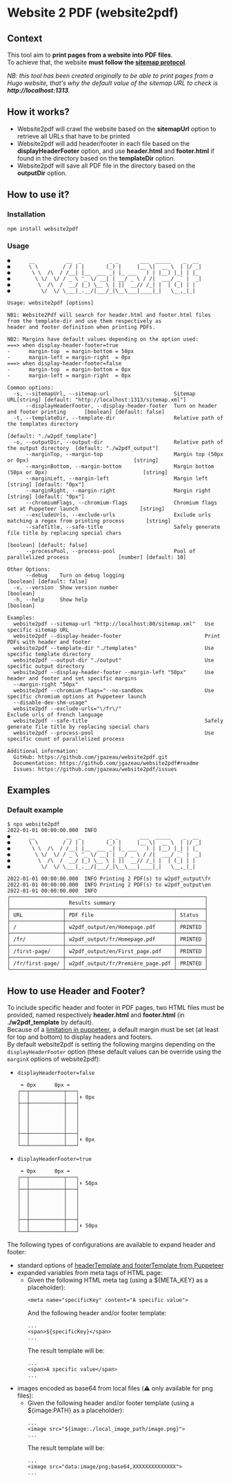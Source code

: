 # Website 2 PDF (website2pdf)

## Context

This tool aim to **print pages from a website into PDF files**.  
To achieve that, the website **must follow the [sitemap protocol](https://www.sitemaps.org/protocol.html)**.

*NB: this tool has been created originally to be able to print pages from a Hugo website, that's why the default value of the sitemap URL to check is **http://localhost:1313**.*

## How it works?

* Website2pdf will crawl the website based on the **sitemapUrl** option to retrieve all URLs that have to be printed
* Website2pdf will add header/footer in each file based on the **displayHeaderFooter** option, and use **header.html** and **footer.html** if found in the directory based on the **templateDir** option.
* Website2pdf will save all PDF file in the directory based on the **outputDir** option.

## How to use it?

### Installation

```Shell
npm install website2pdf
```

### Usage

```
●      __          __  _         _ _       ___  _____    _  __
●      \ \        / / | |       (_) |     |__ \|  __ \  | |/ _|
●       \ \  /\  / /__| |__  ___ _| |_ ___   ) | |__) |_| | |_
●        \ \/  \/ / _ \ '_ \/ __| | __/ _ \ / /|  ___/ _` |  _|
●         \  /\  /  __/ |_) \__ \ | ||  __// /_| |  | (_| | |
●          \/  \/ \___|_.__/|___/_|\__\___|____|_|   \__,_|_|

Usage: website2pdf [options]

NB1: Website2Pdf will search for header.html and footer.html files from the template-dir and use them respectively as
header and footer definition when printing PDFs.

NB2: Margins have default values depending on the option used:
===> when display-header-footer=true
-      margin-top  = margin-bottom = 50px
-      margin-left = margin-right  = 0px
===> when display-header-footer=false
-      margin-top  = margin-bottom = 0px
-      margin-left = margin-right  = 0px

Common options:
  -s, --sitemapUrl, --sitemap-url                     Sitemap URL[string] [default: "http://localhost:1313/sitemap.xml"]
      --displayHeaderFooter, --display-header-footer  Turn on header and footer printing      [boolean] [default: false]
  -t, --templateDir, --template-dir                   Relative path of the templates directory
                                                                                           [default: "./w2pdf_template"]
  -o, --outputDir, --output-dir                       Relative path of the output directory  [default: "./w2pdf_output"]
      --marginTop, --margin-top                       Margin top (50px or 0px)                                  [string]
      --marginBottom, --margin-bottom                 Margin bottom (50px or 0px)                               [string]
      --marginLeft, --margin-left                     Margin left                              [string] [default: "0px"]
      --marginRight, --margin-right                   Margin right                             [string] [default: "0px"]
      --chromiumFlags, --chromium-flags               Chromium flags set at Puppeteer launch                    [string]
      --excludeUrls, --exclude-urls                   Exclude urls matching a regex from printing process       [string]
      --safeTitle, --safe-title                       Safely generate file title by replacing special chars
                                                                                              [boolean] [default: false]
      --processPool, --process-pool                   Pool of parallelized process                [number] [default: 10]

Other Options:
      --debug    Turn on debug logging                                                        [boolean] [default: false]
  -v, --version  Show version number                                                                           [boolean]
  -h, --help     Show help                                                                                     [boolean]

Examples:
  website2pdf --sitemap-url "http://localhost:80/sitemap.xml"   Use specific sitemap URL
  website2pdf --display-header-footer                           Print PDFs with header and footer
  website2pdf --template-dir "./templates"                      Use specific template directory
  website2pdf --output-dir "./output"                           Use specific output directory
  website2pdf --display-header-footer --margin-left "50px"      Use header and footer and set specific margins
  --margin-right "50px"
  website2pdf --chromium-flags="--no-sandbox                    Use specific chromium options at Puppeteer launch
  --disable-dev-shm-usage"
  website2pdf --exclude-urls="\/fr\/"                           Exclude urls of french language
  website2pdf --safe-title                                      Safely generate file title by replacing special chars
  website2pdf --process-pool                                    Use specific count of parallelized process

Additional information:
  GitHub: https://github.com/jgazeau/website2pdf.git
  Documentation: https://github.com/jgazeau/website2pdf#readme
  Issues: https://github.com/jgazeau/website2pdf/issues
```

## Examples

### Default example

```
$ npx website2pdf
2022-01-01 00:00:00.000  INFO 
●      __          __  _         _ _       ___  _____    _  __
●      \ \        / / | |       (_) |     |__ \|  __ \  | |/ _|
●       \ \  /\  / /__| |__  ___ _| |_ ___   ) | |__) |_| | |_
●        \ \/  \/ / _ \ '_ \/ __| | __/ _ \ / /|  ___/ _` |  _|
●         \  /\  /  __/ |_) \__ \ | ||  __// /_| |  | (_| | |
●          \/  \/ \___|_.__/|___/_|\__\___|____|_|   \__,_|_|
 
2022-01-01 00:00:00.000  INFO Printing 2 PDF(s) to w2pdf_output\fr 
2022-01-01 00:00:00.000  INFO Printing 2 PDF(s) to w2pdf_output\en
2022-01-01 00:00:00.000  INFO 
┌───────────────────────────────────────────────────────────────┐
│                   Results summary                             │
├─────────────────┬───────────────────────────────────┬─────────┤
│ URL             │ PDF file                          │ Status  │
├─────────────────┼───────────────────────────────────┼─────────┤
│ /               │ w2pdf_output/en/Homepage.pdf      │ PRINTED │
├─────────────────┼───────────────────────────────────┼─────────┤
│ /fr/            │ w2pdf_output/fr/Homepage.pdf      │ PRINTED │
├─────────────────┼───────────────────────────────────┼─────────┤
│ /first-page/    │ w2pdf_output/en/First_page.pdf    │ PRINTED │
├─────────────────┼───────────────────────────────────┼─────────┤
│ /fr/first-page/ │ w2pdf_output/fr/Première_page.pdf │ PRINTED │
└─────────────────┴───────────────────────────────────┴─────────┘
```

## How to use Header and Footer?

To include specific header and footer in PDF pages, two HTML files must be provided, named respectively **header.html** and **footer.html** (in **./w2pdf_template** by default).  
Because of a [limitation in puppeteer](https://github.com/puppeteer/puppeteer/issues/1853), a default margin must be set (at least for top and bottom) to display headers and footers.  
By default website2pdf is setting the following margins depending on the `displayHeaderFooter` option (these default values can be override using the `marginX` options of website2pdf):
* `displayHeaderFooter=false`
    ```
     ⬌ 0px      0px ⬌
    ┌──┬───────────┬───┐
    │  │           │   │⬍ 0px
    ├──┼───────────┼───┤
    │  │           │   │
    │  │           │   │
    │  │           │   │
    │  │           │   │
    ├──┼───────────┼───┤
    │  │           │   │⬍ 0px
    └──┴───────────┴───┘
    ```
* `displayHeaderFooter=true`
    ```
     ⬌ 0px      0px ⬌
    ┌──┬───────────┬───┐
    │  │           │   │⬍ 50px
    ├──┼───────────┼───┤
    │  │           │   │
    │  │           │   │
    │  │           │   │
    │  │           │   │
    ├──┼───────────┼───┤
    │  │           │   │⬍ 50px
    └──┴───────────┴───┘
    ```

The following types of configurations are available to expand header and footer:
* standard options of [headerTemplate and footerTemplate from Puppeteer](https://devdocs.io/puppeteer/index#pagepdfoptions)
* expanded variables from meta tags of HTML page:
    * Given the following HTML meta tag (using a ${META_KEY} as a placeholder):
        ```
        <meta name="specificKey" content="A specific value">
        ```
        And the following header and/or footer template:
        ```
        ...
        <span>${specificKey}</span>
        ...
        ```
        The result template will be:
        ```
        ...
        <span>A specific value</span>
        ...
        ```
* images encoded as base64 from local files (:warning: only available for png files):
    * Given the following header and/or footer template (using a ${image:PATH} as a placeholder):
        ```
        ...
        <image src="${image:./local_image_path/image.png}">
        ...
        ```
        The result template will be:
        ```
        ...
        <image src="data:image/png;base64,XXXXXXXXXXXXXX">
        ...
        ```
